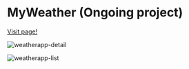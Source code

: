 # MyWeather (Ongoing project)

[Visit page!](https://yifeidesu.github.io/myweather/)

![weatherapp-detail](https://user-images.githubusercontent.com/23082500/42122229-8baab560-7c0c-11e8-8898-431324162fa8.png)

![weatherapp-list](https://user-images.githubusercontent.com/23082500/42075055-12b4c8b4-7b3d-11e8-8f4e-6d95ab2cb7ba.png)
